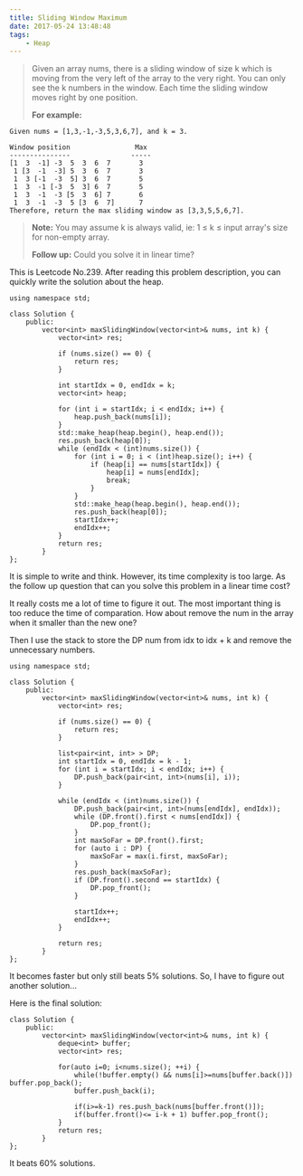 ```yaml
---
title: Sliding Window Maximum
date: 2017-05-24 13:48:48
tags:
    - Heap
---
```



> Given an array nums, there is a sliding window of size k which is moving from the very left of the array to the very right. You can only see the k numbers in the window. Each time the sliding window moves right by one position.
>
> **For example:**
```
Given nums = [1,3,-1,-3,5,3,6,7], and k = 3.

Window position                Max
---------------               -----
[1  3  -1] -3  5  3  6  7       3
 1 [3  -1  -3] 5  3  6  7       3
 1  3 [-1  -3  5] 3  6  7       5
 1  3  -1 [-3  5  3] 6  7       5
 1  3  -1  -3 [5  3  6] 7       6
 1  3  -1  -3  5 [3  6  7]      7
Therefore, return the max sliding window as [3,3,5,5,6,7].
```
> **Note:**
> You may assume k is always valid, ie: 1 ≤ k ≤ input array's size for non-empty array.
>
> **Follow up:**
> Could you solve it in linear time?
<!--more-->

This is Leetcode No.239. After reading this problem description, you can quickly write the solution about the heap.

```
using namespace std;

class Solution {
    public:
        vector<int> maxSlidingWindow(vector<int>& nums, int k) {
            vector<int> res;

            if (nums.size() == 0) {
                return res;
            }

            int startIdx = 0, endIdx = k;
            vector<int> heap;

            for (int i = startIdx; i < endIdx; i++) {
                heap.push_back(nums[i]);
            }
            std::make_heap(heap.begin(), heap.end());
            res.push_back(heap[0]);
            while (endIdx < (int)nums.size()) {
                for (int i = 0; i < (int)heap.size(); i++) {
                    if (heap[i] == nums[startIdx]) {
                        heap[i] = nums[endIdx];
                        break;
                    }
                }
                std::make_heap(heap.begin(), heap.end());
                res.push_back(heap[0]);
                startIdx++;
                endIdx++;
            }
            return res;
        }
};
```

It is simple to write and think. However, its time complexity is too large. As the follow up question that can you solve this problem in a linear time cost?

It really costs me a lot of time to figure it out. The most important thing is too reduce the time of comparation. How about remove the num in the array when it smaller than the new one?

Then I use the stack to store the DP num from idx to idx + k and remove the unnecessary numbers.

```
using namespace std;

class Solution {
    public:
        vector<int> maxSlidingWindow(vector<int>& nums, int k) {
            vector<int> res;

            if (nums.size() == 0) {
                return res;
            }

            list<pair<int, int> > DP;
            int startIdx = 0, endIdx = k - 1;
            for (int i = startIdx; i < endIdx; i++) {
                DP.push_back(pair<int, int>(nums[i], i));
            }

            while (endIdx < (int)nums.size()) {
                DP.push_back(pair<int, int>(nums[endIdx], endIdx));
                while (DP.front().first < nums[endIdx]) {
                    DP.pop_front();
                }
                int maxSoFar = DP.front().first;
                for (auto i : DP) {
                    maxSoFar = max(i.first, maxSoFar);
                }
                res.push_back(maxSoFar);
                if (DP.front().second == startIdx) {
                    DP.pop_front();
                }

                startIdx++;
                endIdx++;
            }

            return res;
        }
};
```

It becomes faster but only still beats 5% solutions. So, I have to figure out another solution...

Here is the final solution:

```
class Solution {
    public:
        vector<int> maxSlidingWindow(vector<int>& nums, int k) {
            deque<int> buffer;
            vector<int> res;

            for(auto i=0; i<nums.size(); ++i) {
                while(!buffer.empty() && nums[i]>=nums[buffer.back()]) buffer.pop_back();
                buffer.push_back(i);

                if(i>=k-1) res.push_back(nums[buffer.front()]);
                if(buffer.front()<= i-k + 1) buffer.pop_front();
            }
            return res;
        }
};
```

It beats 60% solutions.
